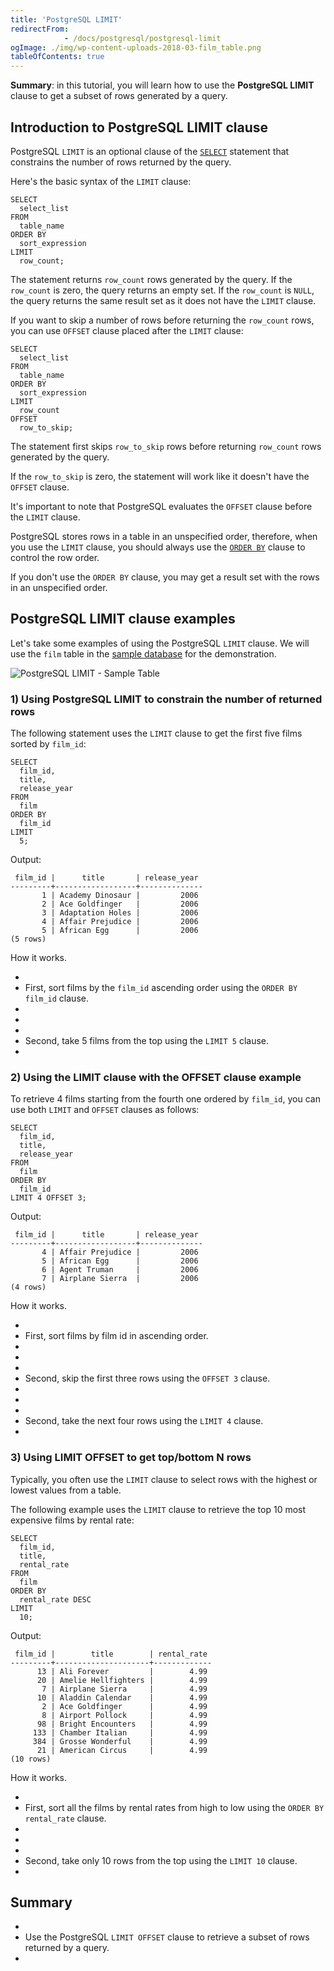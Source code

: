 ```yaml
---
title: 'PostgreSQL LIMIT'
redirectFrom: 
            - /docs/postgresql/postgresql-limit
ogImage: ./img/wp-content-uploads-2018-03-film_table.png
tableOfContents: true
---
```



**Summary**: in this tutorial, you will learn how to use the **PostgreSQL LIMIT** clause to get a subset of rows generated by a query.





## Introduction to PostgreSQL LIMIT clause





PostgreSQL `LIMIT` is an optional clause of the [`SELECT`](/docs/postgresql/postgresql-select) statement that constrains the number of rows returned by the query.





Here's the basic syntax of the `LIMIT` clause:





```
SELECT
  select_list
FROM
  table_name
ORDER BY
  sort_expression
LIMIT
  row_count;
```





The statement returns `row_count` rows generated by the query. If the `row_count` is zero, the query returns an empty set. If the `row_count` is `NULL`, the query returns the same result set as it does not have the `LIMIT` clause.





If you want to skip a number of rows before returning the `row_count` rows, you can use `OFFSET` clause placed after the `LIMIT` clause:





```
SELECT
  select_list
FROM
  table_name
ORDER BY
  sort_expression
LIMIT
  row_count
OFFSET
  row_to_skip;
```





The statement first skips `row_to_skip` rows before returning `row_count` rows generated by the query.





If the `row_to_skip` is zero, the statement will work like it doesn't have the `OFFSET` clause.





It's important to note that PostgreSQL evaluates the `OFFSET` clause before the `LIMIT` clause.





PostgreSQL stores rows in a table in an unspecified order, therefore, when you use the `LIMIT` clause, you should always use the [`ORDER BY`](/docs/postgresql/postgresql-order-by) clause to control the row order.





If you don't use the `ORDER BY` clause, you may get a result set with the rows in an unspecified order.





## PostgreSQL LIMIT clause examples





Let's take some examples of using the PostgreSQL `LIMIT` clause. We will use the `film` table in the [sample database](https://www.postgresqltutorial.com/postgresql-getting-started/postgresql-sample-database/) for the demonstration.





![PostgreSQL LIMIT - Sample Table](./img/wp-content-uploads-2018-03-film_table.png)





### 1) Using PostgreSQL LIMIT to constrain the number of returned rows





The following statement uses the `LIMIT` clause to get the first five films sorted by `film_id`:





```
SELECT
  film_id,
  title,
  release_year
FROM
  film
ORDER BY
  film_id
LIMIT
  5;
```





Output:





```
 film_id |      title       | release_year
---------+------------------+--------------
       1 | Academy Dinosaur |         2006
       2 | Ace Goldfinger   |         2006
       3 | Adaptation Holes |         2006
       4 | Affair Prejudice |         2006
       5 | African Egg      |         2006
(5 rows)
```





How it works.





- 
- First, sort films by the `film_id` ascending order using the `ORDER BY film_id` clause.
- 
-
- 
- Second, take 5 films from the top using the `LIMIT 5` clause.
- 





### 2) Using the LIMIT clause with the OFFSET clause example





To retrieve 4 films starting from the fourth one ordered by `film_id`, you can use both `LIMIT` and `OFFSET` clauses as follows:





```
SELECT
  film_id,
  title,
  release_year
FROM
  film
ORDER BY
  film_id
LIMIT 4 OFFSET 3;
```





Output:





```
 film_id |      title       | release_year
---------+------------------+--------------
       4 | Affair Prejudice |         2006
       5 | African Egg      |         2006
       6 | Agent Truman     |         2006
       7 | Airplane Sierra  |         2006
(4 rows)
```





How it works.





- 
- First, sort films by film id in ascending order.
- 
-
- 
- Second, skip the first three rows using the `OFFSET 3` clause.
- 
-
- 
- Second, take the next four rows using the `LIMIT 4` clause.
- 





### 3) Using LIMIT OFFSET to get top/bottom N rows





Typically, you often use the `LIMIT` clause to select rows with the highest or lowest values from a table.





The following example uses the `LIMIT` clause to retrieve the top 10 most expensive films by rental rate:





```
SELECT
  film_id,
  title,
  rental_rate
FROM
  film
ORDER BY
  rental_rate DESC
LIMIT
  10;
```





Output:





```
 film_id |        title        | rental_rate
---------+---------------------+-------------
      13 | Ali Forever         |        4.99
      20 | Amelie Hellfighters |        4.99
       7 | Airplane Sierra     |        4.99
      10 | Aladdin Calendar    |        4.99
       2 | Ace Goldfinger      |        4.99
       8 | Airport Pollock     |        4.99
      98 | Bright Encounters   |        4.99
     133 | Chamber Italian     |        4.99
     384 | Grosse Wonderful    |        4.99
      21 | American Circus     |        4.99
(10 rows)
```





How it works.





- 
- First, sort all the films by rental rates from high to low using the `ORDER BY rental_rate` clause.
- 
-
- 
- Second, take only 10 rows from the top using the `LIMIT 10` clause.
- 





## Summary





- 
- Use the PostgreSQL `LIMIT OFFSET` clause to retrieve a subset of rows returned by a query.
- 


